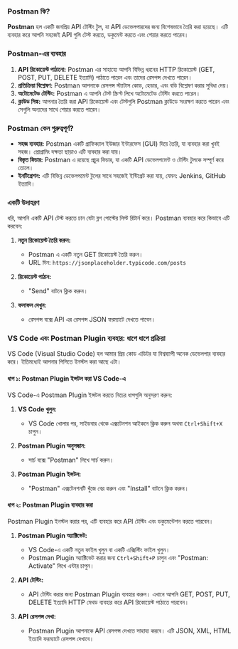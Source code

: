 ### Postman কি?

**Postman** হল একটি জনপ্রিয় API টেস্টিং টুল, যা API ডেভেলপারদের জন্য বিশেষভাবে তৈরি করা হয়েছে। এটি ব্যবহার করে আপনি সহজেই API গুলি টেস্ট করতে, ডকুমেন্ট করতে এবং শেয়ার করতে পারেন। 

### Postman-এর ব্যবহার

1. **API রিকোয়েস্ট পাঠানো:** Postman এর সাহায্যে আপনি বিভিন্ন ধরনের HTTP রিকোয়েস্ট (GET, POST, PUT, DELETE ইত্যাদি) পাঠাতে পারেন এবং তাদের রেসপন্স দেখতে পারেন।
2. **প্রতিক্রিয়া বিশ্লেষণ:** Postman আপনাকে রেসপন্স স্ট্যাটাস কোড, হেডার, এবং বডি বিশ্লেষণ করার সুবিধা দেয়।
3. **অটোমেটেড টেস্টিং:** Postman এ আপনি টেস্ট স্ক্রিপ্ট লিখে অটোমেটেড টেস্টিং করতে পারেন।
4. **ক্লাউড সিঙ্ক:** আপনার তৈরি করা API রিকোয়েস্ট এবং টেস্টগুলি Postman ক্লাউডে সংরক্ষণ করতে পারেন এবং সেগুলি অন্যদের সাথে শেয়ার করতে পারেন।

### Postman কেন গুরুত্বপূর্ণ?

- **সহজ ব্যবহার:** Postman একটি গ্রাফিক্যাল ইউজার ইন্টারফেস (GUI) দিয়ে তৈরি, যা ব্যবহার করা খুবই সহজ। প্রোগ্রামিং দক্ষতা ছাড়াও এটি ব্যবহার করা যায়।
- **বিস্তৃত ফিচার:** Postman এ রয়েছে প্রচুর ফিচার, যা একটি API ডেভেলপমেন্ট ও টেস্টিং টুলকে সম্পূর্ণ করে তোলে।
- **ইনটিগ্রেশন:** এটি বিভিন্ন ডেভেলপমেন্ট টুলের সাথে সহজেই ইন্টিগ্রেট করা যায়, যেমন: Jenkins, GitHub ইত্যাদি।

### একটি উদাহরণ

ধরি, আপনি একটি API টেস্ট করতে চান যেটা ব্লগ পোস্টের লিস্ট রিটার্ন করে। Postman ব্যবহার করে কিভাবে এটি করবেন:

1. **নতুন রিকোয়েস্ট তৈরি করুন:**
   - Postman এ একটি নতুন GET রিকোয়েস্ট তৈরি করুন।
   - URL দিন: `https://jsonplaceholder.typicode.com/posts`

2. **রিকোয়েস্ট পাঠান:**
   - "Send" বাটনে ক্লিক করুন।

3. **ফলাফল দেখুন:**
   - রেসপন্স বক্সে API এর রেসপন্স JSON ফরম্যাটে দেখতে পাবেন।

### VS Code এবং Postman Plugin ব্যবহার: ধাপে ধাপে প্রক্রিয়া

VS Code (Visual Studio Code) হল আমার প্রিয় কোড এডিটর যা বিশ্বব্যাপী অনেক ডেভেলপার ব্যবহার করে। ইতিমধ্যেই আপনার পিসিতে ইনস্টল করা আছে এটা। 

#### ধাপ ১: Postman Plugin ইন্সটল করা VS Code-এ
VS Code-এ Postman Plugin ইন্সটল করতে নিচের ধাপগুলি অনুসরণ করুন:

1. **VS Code খুলুন:**
    - VS Code খোলার পর, সাইডবার থেকে এক্সটেনশন আইকনে ক্লিক করুন অথবা `Ctrl+Shift+X` চাপুন।
    
2. **Postman Plugin অনুসন্ধান:**
    - সার্চ বক্সে "Postman" লিখে সার্চ করুন।

3. **Postman Plugin ইন্সটল:**
    - "Postman" এক্সটেনশনটি খুঁজে বের করুন এবং "Install" বাটনে ক্লিক করুন।

#### ধাপ ২: Postman Plugin ব্যবহার করা
Postman Plugin ইনস্টল করার পর, এটি ব্যবহার করে API টেস্টিং এবং ডকুমেন্টেশন করতে পারবেন।

1. **Postman Plugin অ্যাক্টিভেট:**
    - VS Code-এ একটি নতুন ফাইল খুলুন বা একটি এক্সিস্টিং ফাইল খুলুন।
    - Postman Plugin অ্যাক্টিভেট করার জন্য `Ctrl+Shift+P` চাপুন এবং "Postman: Activate" লিখে এন্টার চাপুন।

2. **API টেস্টিং:**
    - API টেস্টিং করার জন্য Postman Plugin ব্যবহার করুন। এখানে আপনি GET, POST, PUT, DELETE ইত্যাদি HTTP মেথড ব্যবহার করে API রিকোয়েস্ট পাঠাতে পারবেন।
    
3. **API রেসপন্স দেখা:**
    - Postman Plugin আপনাকে API রেসপন্স দেখতে সাহায্য করবে। এটি JSON, XML, HTML ইত্যাদি ফরম্যাটে রেসপন্স দেখাবে।
